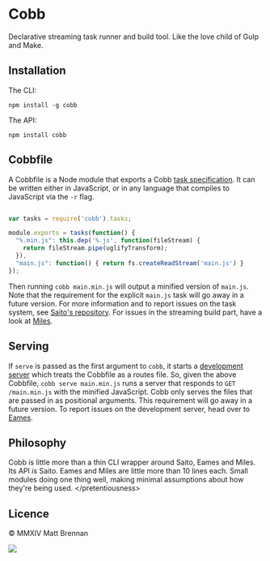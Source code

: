 Cobb
====

Declarative streaming task runner and build tool. Like the love child of Gulp and Make.

Installation
------------

The CLI:

```npm install -g cobb```

The API:

```npm install cobb```

Cobbfile
--------

A Cobbfile is a Node module that exports a Cobb [task specification](/quarterto/Saito). It can be written either in JavaScript, or in any language that compiles to JavaScript via the `-r` flag.

```javascript

var tasks = require('cobb').tasks;

module.exports = tasks(function() {
  "%.min.js": this.dep('%.js', function(fileStream) {
    return fileStream.pipe(uglifyTransform);
  }),
  "main.js": function() { return fs.createReadStream('main.js') }
});
```

Then running `cobb main.min.js` will output a minified version of `main.js`. Note that the requirement for the explicit `main.js` task will go away in a future version. For more information and to report issues on the task system, see [Saito's repository](/quarterto/Saito). For issues in the streaming build part, have a look at [Miles](/quarterto/Miles).

Serving
-------

If `serve` is passed as the first argument to `cobb`, it starts a [development server](/quarterto/Eames) which treats the Cobbfile as a routes file. So, given the above Cobbfile, `cobb serve main.min.js` runs a server that responds to `GET /main.min.js` with the minified JavaScript. Cobb only serves the files that are passed in as positional arguments. This requirement will go away in a future version. To report issues on the development server, head over to [Eames](/quarterto).

Philosophy
----------

Cobb is little more than a thin CLI wrapper around Saito, Eames and Miles. Its API *is* Saito. Eames and Miles are little more than 10 lines each. Small modules doing one thing well, making minimal assumptions about how they're being used. &lt;/pretentiousness&gt;

Licence
-------
&copy; MMXIV Matt Brennan

![](http://2011.beercamp.com/img/totem01.gif)
